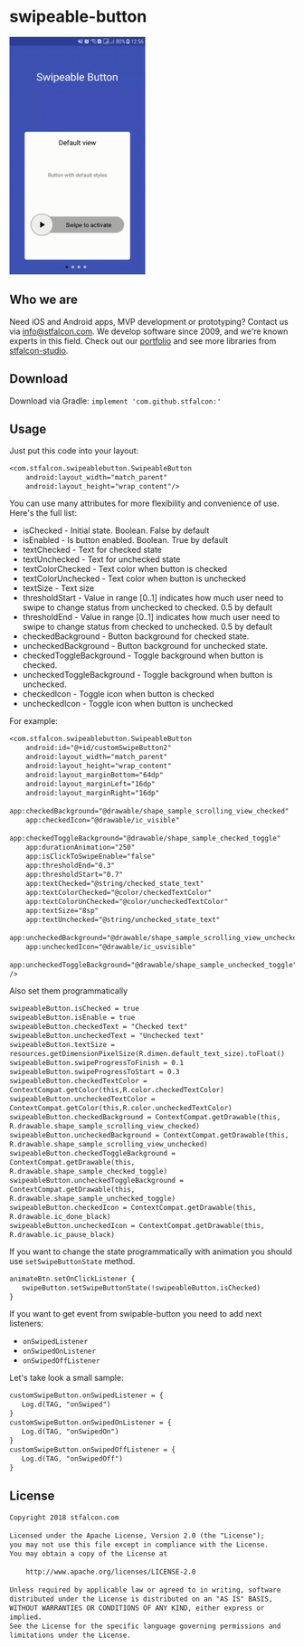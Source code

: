 # swipeable-button
<img src="images/swipe_new.gif" width="240" height="420" />

## Who we are
Need iOS and Android apps, MVP development or prototyping? Contact us via info@stfalcon.com. We develop software since 2009, and we're known experts in this field. Check out our [portfolio](https://stfalcon.com/en/portfolio) and see more libraries from [stfalcon-studio](https://stfalcon-studio.github.io/).

## Download
Download via Gradle:
```implement 'com.github.stfalcon:'```

## Usage
Just put this code into your layout:
```
<com.stfalcon.swipeablebutton.SwipeableButton
    android:layout_width="match_parent"
    android:layout_height="wrap_content"/>
```

You can use many attributes for more flexibility and convenience of use. Here's the full list:
- isChecked - Initial state. Boolean. False by default
- isEnabled - Is button enabled. Boolean. True by default
- textChecked - Text for checked state
- textUnchecked - Text for unchecked state
- textColorChecked - Text color when button is checked
- textColorUnchecked - Text color when button is unchecked
- textSize - Text size
- thresholdStart - Value in range [0..1] indicates how much user need to swipe to change status from unchecked to checked. 0.5 by default
- thresholdEnd - Value in range [0..1] indicates how much user need to swipe to change status from checked to unchecked. 0.5 by default
- checkedBackground - Button background for checked state.
- uncheckedBackground - Button background for unchecked state.
- checkedToggleBackground - Toggle background when button is checked.
- uncheckedToggleBackground - Toggle background when button is unchecked.
- checkedIcon - Toggle icon when button is checked
- uncheckedIcon - Toggle icon when button is unchecked

For example:
```
<com.stfalcon.swipeablebutton.SwipeableButton
    android:id="@+id/customSwipeButton2"
    android:layout_width="match_parent"
    android:layout_height="wrap_content"
    android:layout_marginBottom="64dp"
    android:layout_marginLeft="16dp"
    android:layout_marginRight="16dp"
    app:checkedBackground="@drawable/shape_sample_scrolling_view_checked"
    app:checkedIcon="@drawable/ic_visible"
    app:checkedToggleBackground="@drawable/shape_sample_checked_toggle"
    app:durationAnimation="250"
    app:isClickToSwipeEnable="false"
    app:thresholdEnd="0.3"
    app:thresholdStart="0.7"
    app:textChecked="@string/checked_state_text"
    app:textColorChecked="@color/checkedTextColor"
    app:textColorUnChecked="@color/uncheckedTextColor"
    app:textSize="8sp"
    app:textUnchecked="@string/unchecked_state_text"
    app:uncheckedBackground="@drawable/shape_sample_scrolling_view_unchecked"
    app:uncheckedIcon="@drawable/ic_usvisible"
    app:uncheckedToggleBackground="@drawable/shape_sample_unchecked_toggle" />
```
Also set them programmatically
```
swipeableButton.isChecked = true
swipeableButton.isEnable = true
swipeableButton.checkedText = "Checked text"
swipeableButton.uncheckedText = "Unchecked text"
swipeableButton.textSize = resources.getDimensionPixelSize(R.dimen.default_text_size).toFloat()
swipeableButton.swipeProgressToFinish = 0.1
swipeableButton.swipeProgressToStart = 0.3
swipeableButton.checkedTextColor = ContextCompat.getColor(this,R.color.checkedTextColor)
swipeableButton.uncheckedTextColor = ContextCompat.getColor(this,R.color.uncheckedTextColor)
swipeableButton.checkedBackground = ContextCompat.getDrawable(this, R.drawable.shape_sample_scrolling_view_checked)
swipeableButton.uncheckedBackground = ContextCompat.getDrawable(this, R.drawable.shape_sample_scrolling_view_unchecked)
swipeableButton.checkedToggleBackground = ContextCompat.getDrawable(this, R.drawable.shape_sample_checked_toggle)
swipeableButton.uncheckedToggleBackground = ContextCompat.getDrawable(this, R.drawable.shape_sample_unchecked_toggle)
swipeableButton.checkedIcon = ContextCompat.getDrawable(this, R.drawable.ic_done_black)
swipeableButton.uncheckedIcon = ContextCompat.getDrawable(this, R.drawable.ic_pause_black)
```
If you want to change the state programmatically with animation you should use `setSwipeButtonState` method.
```
animateBtn.setOnClickListener {
   swipeButton.setSwipeButtonState(!swipeableButton.isChecked)
}
```
If you want to get event from swipable-button you need to add next listeners:
 - `onSwipedListener`
 - `onSwipedOnListener`
 - `onSwipedOffListener`

Let's take look a small sample:
```
customSwipeButton.onSwipedListener = {
   Log.d(TAG, "onSwiped")
}
customSwipeButton.onSwipedOnListener = {
   Log.d(TAG, "onSwipedOn")
}
customSwipeButton.onSwipedOffListener = {
   Log.d(TAG, "onSwipedOff")
}
```
## License
```
Copyright 2018 stfalcon.com

Licensed under the Apache License, Version 2.0 (the "License");
you may not use this file except in compliance with the License.
You may obtain a copy of the License at

    http://www.apache.org/licenses/LICENSE-2.0

Unless required by applicable law or agreed to in writing, software
distributed under the License is distributed on an "AS IS" BASIS,
WITHOUT WARRANTIES OR CONDITIONS OF ANY KIND, either express or implied.
See the License for the specific language governing permissions and
limitations under the License.
```
